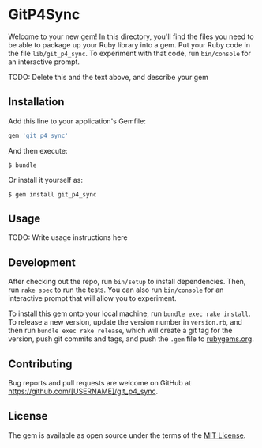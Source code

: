 # GitP4Sync

Welcome to your new gem! In this directory, you'll find the files you need to be able to package up your Ruby library into a gem. Put your Ruby code in the file `lib/git_p4_sync`. To experiment with that code, run `bin/console` for an interactive prompt.

TODO: Delete this and the text above, and describe your gem

## Installation

Add this line to your application's Gemfile:

```ruby
gem 'git_p4_sync'
```

And then execute:

    $ bundle

Or install it yourself as:

    $ gem install git_p4_sync

## Usage

TODO: Write usage instructions here

## Development

After checking out the repo, run `bin/setup` to install dependencies. Then, run `rake spec` to run the tests. You can also run `bin/console` for an interactive prompt that will allow you to experiment.

To install this gem onto your local machine, run `bundle exec rake install`. To release a new version, update the version number in `version.rb`, and then run `bundle exec rake release`, which will create a git tag for the version, push git commits and tags, and push the `.gem` file to [rubygems.org](https://rubygems.org).

## Contributing

Bug reports and pull requests are welcome on GitHub at https://github.com/[USERNAME]/git_p4_sync.


## License

The gem is available as open source under the terms of the [MIT License](http://opensource.org/licenses/MIT).

